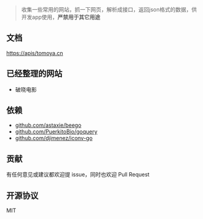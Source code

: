 > 收集一些常用的网站，抓一下网页，解析成接口，返回json格式的数据，供开发app使用，**严禁用于其它用途**

## 文档

[https://apis/tomoya.cn](https://apis/tomoya.cn)

## 已经整理的网站

- 破晓电影

## 依赖

- [github.com/astaxie/beego](github.com/astaxie/beego)
- [github.com/PuerkitoBio/goquery](github.com/PuerkitoBio/goquery)
- [github.com/djimenez/iconv-go](github.com/djimenez/iconv-go)

## 贡献

有任何意见或建议都欢迎提 issue，同时也欢迎 Pull Request

## 开源协议

MIT